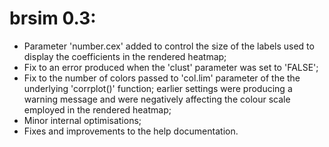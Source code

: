 # brsim 0.3:

* Parameter 'number.cex' added to control the size of the labels used to display the coefficients in the rendered heatmap;
* Fix to an error produced when the 'clust' parameter was set to 'FALSE';
* Fix to the number of colors passed to 'col.lim' parameter of the the underlying 'corrplot()' function; earlier settings were producing a warning message and were negatively affecting the colour scale employed in the rendered heatmap;
* Minor internal optimisations;
* Fixes and improvements to the help documentation.

